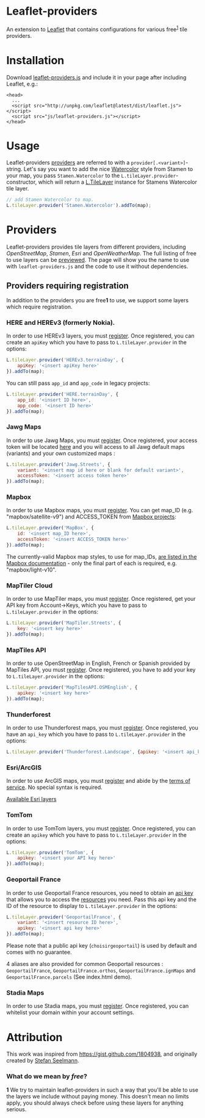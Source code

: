 Leaflet-providers
=================
An extension to [Leaflet](http://leafletjs.com/) that contains configurations for various free<sup>[1](#what-is-free)</sup> tile providers.

# Installation

Download [leaflet-providers.js](https://raw.githubusercontent.com/leaflet-extras/leaflet-providers/master/leaflet-providers.js) and include it in your page after including Leaflet, e.g.:

    <head>
      ...
      <script src="http://unpkg.com/leaflet@latest/dist/leaflet.js"></script>
      <script src="js/leaflet-providers.js"></script>
    </head>

# Usage

Leaflet-providers [providers](#providers) are referred to with a `provider[.<variant>]`-string. Let's say you want to add the nice [Watercolor](http://maps.stamen.com/#watercolor/) style from Stamen to your map, you pass `Stamen.Watercolor` to the `L.tileLayer.provider`-constructor, which will return a [L.TileLayer](http://leafletjs.com/reference.html#tilelayer) instance for Stamens Watercolor tile layer.

```Javascript
// add Stamen Watercolor to map.
L.tileLayer.provider('Stamen.Watercolor').addTo(map);
```

# Providers

Leaflet-providers provides tile layers from different providers, including *OpenStreetMap*, *Stamen*, *Esri* and *OpenWeatherMap*. The full listing of free to use layers can be [previewed](http://leaflet-extras.github.io/leaflet-providers/preview/index.html). The page will show you the name to use with `leaflet-providers.js` and the code to use it without dependencies.

## Providers requiring registration

In addition to the providers you are free<b id="what-is-free">1</b> to use, we support some layers which require registration.

### HERE and HEREv3 (formerly Nokia).

In order to use HEREv3 layers, you must [register](http://developer.here.com/). Once registered, you can create an `apiKey` which you have to pass to `L.tileLayer.provider` in the options:

```Javascript
L.tileLayer.provider('HEREv3.terrainDay', {
    apiKey: '<insert apiKey here>'
}).addTo(map);
```

You can still pass `app_id` and `app_code` in legacy projects:

```Javascript
L.tileLayer.provider('HERE.terrainDay', {
    app_id: '<insert ID here>',
    app_code: '<insert ID here>'
}).addTo(map);
```

### Jawg Maps

In order to use Jawg Maps, you must [register](https://www.jawg.io/lab). Once registered, your access token will be located [here](https://www.jawg.io/lab/access-tokens) and you will access to all Jawg default maps (variants) and your own customized maps :

```JavaScript
L.tileLayer.provider('Jawg.Streets', {
    variant: '<insert map id here or blank for default variant>',
    accessToken: '<insert access token here>'
}).addTo(map);
```

### Mapbox

In order to use Mapbox maps, you must [register](https://tiles.mapbox.com/signup). You can get map_ID (e.g. "mapbox/satellite-v9") and ACCESS_TOKEN from [Mapbox projects](https://www.mapbox.com/projects):
```JavaScript
L.tileLayer.provider('MapBox', {
    id: '<insert map_ID here>',
    accessToken: '<insert ACCESS_TOKEN here>'
}).addTo(map);
```

The currently-valid Mapbox map styles, to use for map_IDs, [are listed in the Mapbox documentation](https://docs.mapbox.com/api/maps/#mapbox-styles) - only the final part of each is required, e.g. "mapbox/light-v10".

### MapTiler Cloud

In order to use MapTiler maps, you must [register](https://cloud.maptiler.com/). Once registered, get your API key from Account->Keys, which you have to pass to `L.tileLayer.provider` in the options:
```JavaScript
L.tileLayer.provider('MapTiler.Streets', {
    key: '<insert key here>'
}).addTo(map);
```

### MapTiles API

In order to use OpenStreetMap in English, French or Spanish provided by MapTiles API, you must [register](https://www.maptilesapi.com/). Once registered, you have to add your key to `L.tileLayer.provider` in the options:
```JavaScript
L.tileLayer.provider('MapTilesAPI.OSMEnglish', {
    apikey: '<insert key here>'
}).addTo(map);
```

### Thunderforest

In order to use Thunderforest maps, you must [register](https://thunderforest.com/pricing/). Once registered, you have an `api_key` which you have to pass to `L.tileLayer.provider` in the options:
```JavaScript
L.tileLayer.provider('Thunderforest.Landscape', {apikey: '<insert api_key here>'}).addTo(map);
```

### Esri/ArcGIS

In order to use ArcGIS maps, you must [register](https://developers.arcgis.com/en/sign-up/) and abide by the [terms of service](https://developers.arcgis.com/en/terms/). No special syntax is required.

[Available Esri layers](http://leaflet-extras.github.io/leaflet-providers/preview/#filter=Esri)

### TomTom

In order to use TomTom layers, you must [register](https://developer.tomtom.com/user/register). Once registered, you can create an `apikey` which you have to pass to `L.tileLayer.provider` in the options:

```Javascript
L.tileLayer.provider('TomTom', {
    apikey: '<insert your API key here>'
}).addTo(map);
```

### Geoportail France

In order to use Geoportail France resources, you need to obtain an [api key]( http://professionnels.ign.fr/ign/contrats/) that allows you to access the [resources](https://geoservices.ign.fr/documentation/donnees-ressources-wmts.html#ressources-servies-en-wmts-en-projection-web-mercator) you need. Pass this api key and the ID of the resource to display to `L.tileLayer.provider` in the options:
```JavaScript
L.tileLayer.provider('GeoportailFrance', {
    variant: '<insert resource ID here>',
    apikey: '<insert api key here>'
}).addTo(map);
```

Please note that a public api key (`choisirgeoportail`) is used by default and comes with no guarantee.

4 aliases are also provided for common Geoportail resources : `GeoportailFrance`, `GeoportailFrance.orthos`, `GeoportailFrance.ignMaps` and `GeoportailFrance.parcels` (See index.html demo).

 ### Stadia Maps

 In order to use Stadia maps, you must [register](https://client.stadiamaps.com/signup/). Once registered, you can whitelist your domain within your account settings.

# Attribution

This work was inspired from <https://gist.github.com/1804938>, and originally created by [Stefan Seelmann](https://github.com/seelmann).

### What do we mean by *free*?
<b id="what-is-free">1</b>
We try to maintain leaflet-providers in such a way that you'll be able to use the layers we include without paying money.
This doesn't mean no limits apply, you should always check before using these layers for anything serious.
